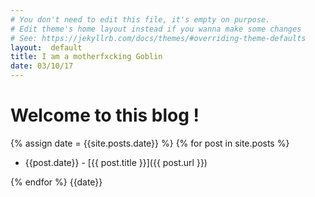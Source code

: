 ```yaml
---
# You don't need to edit this file, it's empty on purpose.
# Edit theme's home layout instead if you wanna make some changes
# See: https://jekyllrb.com/docs/themes/#overriding-theme-defaults
layout:  default
title: I am a motherfxcking Goblin
date: 03/10/17
---
```

# Welcome to this blog ! 
{% assign date = {{site.posts.date}} %}
{% for post in site.posts %}
    
* {{post.date}} - [{{ post.title }}]({{ post.url }})
    
{% endfor %}
{{date}}
 

